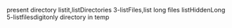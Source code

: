 present directory
listit,listDirectories
3-listFiles,list long files
listHiddenLong
5-listfilesdigitonly
directory in temp
